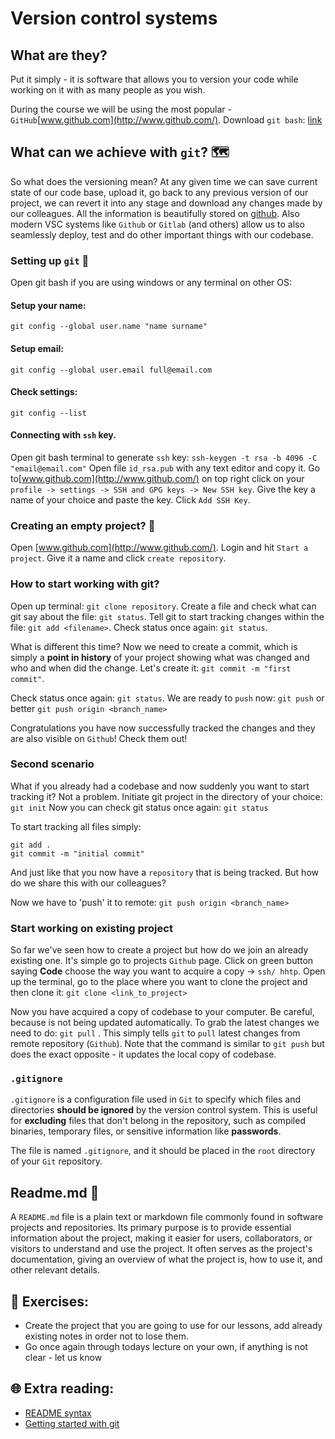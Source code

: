 # Version control systems 

## What are they?
Put it simply - it is software that allows you to version your code while working on it with as many people as you wish.

During the course we will be using the most popular - `GitHub`[www.github.com](http://www.github.com/). 
Download `git bash`: [link](https://git-scm.com/downloads)

## What can we achieve with `git`? 🗺️ 

So what does the versioning mean? At any given time we can save current state of our code base, upload it,  go back to any previous version of our project, we can revert it into any stage and download any changes made by our colleagues. All the information is beautifully stored on [github](http://www.github.com/). Also modern VSC systems like `Github` or `Gitlab` (and others) allow us to also seamlessly deploy, test and do other important things with our codebase.

### Setting up `git` 🧰 

Open git bash if you are using windows or any terminal on other OS:

#### Setup your name:

`git config --global user.name "name surname"`

#### Setup email:

`git config --global user.email full@email.com`

#### Check settings:

`git config --list`


#### Connecting with `ssh` key. 

Open git bash terminal to generate `ssh` key:
`ssh-keygen -t rsa -b 4096 -C "email@email.com"`
Open file `id_rsa.pub` with any text editor and copy it.
Go to[www.github.com](http://www.github.com/) on top right click on your `profile -> settings -> SSH and GPG keys -> New SSH key`.
Give the key a name of your choice and paste the key. Click `Add SSH Key`.


### Creating an empty project? 📃 
Open [www.github.com](http://www.github.com/). Login and hit `Start a project`. Give it a name and click `create repository`.

### How to start working with git?


Open up terminal: `git clone repository`.
Create a file and check what can git say about the file:
`git status`.
Tell git to start tracking changes within the file:
`git add <filename>`.
Check status once again:
`git status`.

What is different this time? Now we need to create a commit, which is simply a **point in history** of your project showing what was changed and who and when did the change. Let's create it:
`git commit -m "first commit"`.

Check status once again:
`git status`.
We are ready to `push` now:
`git push` or better `git push origin <branch_name>`

Congratulations you have now successfully tracked the changes and they are also visible on `Github`! Check them out!


### Second scenario

What if you already had a codebase and now suddenly you want to start tracking it? Not a problem.
Initiate git project in the directory of your choice:
`git init`
Now you can check git status once again:
`git status`

To start tracking all files simply:
```
git add .
git commit -m "initial commit"
```

And just like that you now have a `repository` that is being tracked. But how do we share this with our colleagues?

Now we have to 'push' it to remote:
`git push origin <branch_name>`

### Start working on existing project

So far we've seen how to create a project but how do we join an already existing one.
It's simple go to projects `Github` page. Click on green button saying **Code** choose the way you want to acquire a copy -> `ssh/ hhtp`.
Open up the terminal, go to the place where you want to clone the project and then clone it:
`git clone <link_to_project>`


Now you have acquired a copy of codebase to your computer. Be careful, because is not being updated automatically. To grab the latest changes we need to do:
`git pull` .
This simply tells `git` to `pull` latest changes from remote repository (`Github`). Note that the command is similar to `git push` but does the exact opposite - it updates the local copy of codebase.

###  `.gitignore`

`.gitignore` is a configuration file used in `Git` to specify which files and directories **should be ignored** by the version control system. This is useful for **excluding** files that don't belong in the repository, such as compiled binaries, temporary files, or sensitive information like **passwords**.

The file is named `.gitignore`, and it should be placed in the `root` directory of your `Git` repository.

## Readme.md 📑 

A `README.md` file is a plain text or markdown file commonly found in software projects and repositories. Its primary purpose is to provide essential information about the project, making it easier for users, collaborators, or visitors to understand and use the project. It often serves as the project's documentation, giving an overview of what the project is, how to use it, and other relevant details.


## 🧠 Exercises:
* Create the project that you are going to use for our lessons, add already existing notes in order not to lose them.
* Go once again through todays lecture on your own, if anything is not clear - let us know

## 🌐 Extra reading:

* [README syntax](https://www.markdownguide.org/basic-syntax/)
* [Getting started with git](https://product.hubspot.com/blog/git-and-github-tutorial-for-beginners)


